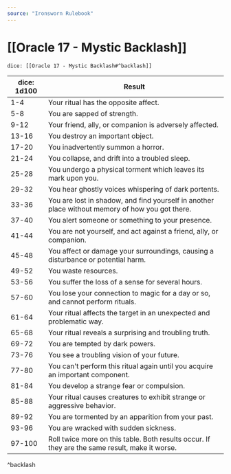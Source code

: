 ```yaml
---
source: "Ironsworn Rulebook"
---
```

# [[Oracle 17 - Mystic Backlash]]

`dice: [[Oracle 17 - Mystic Backlash#^backlash]]`

| dice: 1d100 | Result                                                                                          |
| ----------- | ----------------------------------------------------------------------------------------------- |
| 1-4         | Your ritual has the opposite affect.                                                            |
| 5-8         | You are sapped of strength.                                                                     |
| 9-12        | Your friend, ally, or companion is adversely affected.                                          |
| 13-16       | You destroy an important object.                                                                |
| 17-20       | You inadvertently summon a horror.                                                              |
| 21-24       | You collapse, and drift into a troubled sleep.                                                  |
| 25-28       | You undergo a physical torment which leaves its mark upon you.                                  |
| 29-32       | You hear ghostly voices whispering of dark portents.                                            |
| 33-36       | You are lost in shadow, and find yourself in another place without memory of how you got there. |
| 37-40       | You alert someone or something to your presence.                                                |
| 41-44       | You are not yourself, and act against a friend, ally, or companion.                             |
| 45-48       | You affect or damage your surroundings, causing a disturbance or potential harm.                |
| 49-52       | You waste resources.                                                                            |
| 53-56       | You suffer the loss of a sense for several hours.                                               |
| 57-60       | You lose your connection to magic for a day or so, and cannot perform rituals.                  |
| 61-64       | Your ritual affects the target in an unexpected and problematic way.                            |
| 65-68       | Your ritual reveals a surprising and troubling truth.                                           |
| 69-72       | You are tempted by dark powers.                                                                 |
| 73-76       | You see a troubling vision of your future.                                                      |
| 77-80       | You can't perform this ritual again until you acquire an important component.                   |
| 81-84       | You develop a strange fear or compulsion.                                                       |
| 85-88       | Your ritual causes creatures to exhibit strange or aggressive behavior.                         |
| 89-92       | You are tormented by an apparition from your past.                                              |
| 93-96       | You are wracked with sudden sickness.                                                           |
| 97-100      | Roll twice more on this table. Both results occur. If they are the same result, make it worse.  |
^backlash
